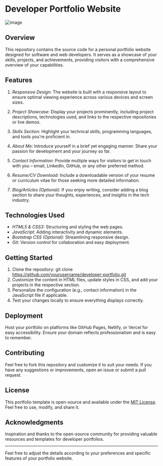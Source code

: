 # Developer Portfolio Website
![image](https://github.com/Takashi-91/Portfolio-Website-Takashi-91/assets/155132652/87b8bd83-9726-447c-ac96-e4b048f6061a)

## Overview

This repository contains the source code for a personal portfolio website designed for software and web developers. It serves as a showcase of your skills, projects, and achievements, providing visitors with a comprehensive overview of your capabilities.

## Features

1. *Responsive Design:* The website is built with a responsive layout to ensure optimal viewing experience across various devices and screen sizes.

2. *Project Showcase:* Display your projects prominently, including project descriptions, technologies used, and links to the respective repositories or live demos.

3. *Skills Section:* Highlight your technical skills, programming languages, and tools you're proficient in.

4. *About Me:* Introduce yourself in a brief yet engaging manner. Share your passion for development and your journey so far.

5. *Contact Information:* Provide multiple ways for visitors to get in touch with you – email, LinkedIn, GitHub, or any other preferred method.

6. *Resume/CV Download:* Include a downloadable version of your resume or curriculum vitae for those seeking more detailed information.

7. *Blog/Articles (Optional):* If you enjoy writing, consider adding a blog section to share your thoughts, experiences, and insights in the tech industry.

## Technologies Used

- *HTML5 & CSS3:* Structuring and styling the web pages.
- *JavaScript:* Adding interactivity and dynamic elements.
- *Bootstrap CSS (Optional):* Streamlining responsive design.
- *Git:* Version control for collaboration and easy deployment.

## Getting Started

1. Clone the repository: git clone https://github.com/yourusername/developer-portfolio.git
2. Customize the content in HTML files, update styles in CSS, and add your projects in the respective section.
3. Personalize the configuration (e.g., contact information) in the JavaScript file if applicable.
4. Test your changes locally to ensure everything displays correctly.

## Deployment

Host your portfolio on platforms like GitHub Pages, Netlify, or Vercel for easy accessibility. Ensure your domain reflects professionalism and is easy to remember.

## Contributing

Feel free to fork this repository and customize it to suit your needs. If you have any suggestions or improvements, open an issue or submit a pull request.

## License

This portfolio template is open-source and available under the [MIT License](LICENSE). Feel free to use, modify, and share it.

## Acknowledgments

Inspiration and thanks to the open-source community for providing valuable resources and templates for developer portfolios.

---

Feel free to adjust the details according to your preferences and specific features of your portfolio website.
